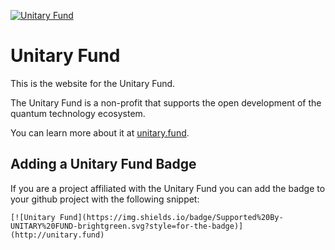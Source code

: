 [![Unitary Fund](https://img.shields.io/badge/Supported%20By-UNITARY%20FUND-brightgreen.svg?style=for-the-badge)](http://unitary.fund)

# Unitary Fund

This is the website for the Unitary Fund.

The Unitary Fund is a non-profit that supports the open development of 
the quantum technology ecosystem.

You can learn more about it at [unitary.fund](http://unitary.fund).

## Adding a Unitary Fund Badge

If you are a project affiliated with the Unitary Fund you can 
add the badge to your github project with the following snippet:

```
[![Unitary Fund](https://img.shields.io/badge/Supported%20By-UNITARY%20FUND-brightgreen.svg?style=for-the-badge)](http://unitary.fund)
```
